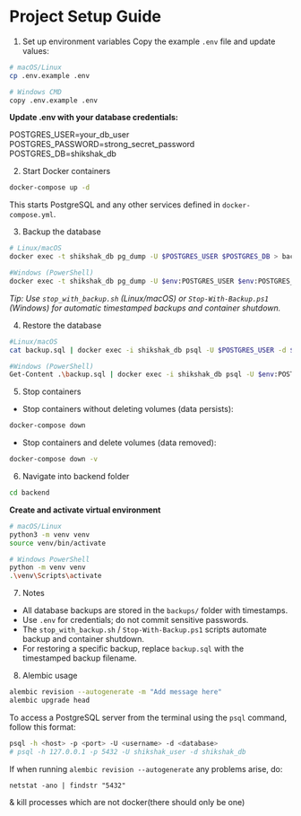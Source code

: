 # Project Setup Guide

1. Set up environment variables
Copy the example `.env` file and update values:
```bash
# macOS/Linux
cp .env.example .env

# Windows CMD
copy .env.example .env
```

**Update .env with your database credentials:**

POSTGRES_USER=your_db_user
POSTGRES_PASSWORD=strong_secret_password
POSTGRES_DB=shikshak_db

2. Start Docker containers
```bash
docker-compose up -d
```
This starts PostgreSQL and any other services defined in ```docker-compose.yml```.

3. Backup the database
```bash
# Linux/macOS
docker exec -t shikshak_db pg_dump -U $POSTGRES_USER $POSTGRES_DB > backup.sql

#Windows (PowerShell)
docker exec -t shikshak_db pg_dump -U $env:POSTGRES_USER $env:POSTGRES_DB > backup.sql
```
*Tip: Use ```stop_with_backup.sh``` (Linux/macOS) or ```Stop-With-Backup.ps1``` (Windows) for automatic timestamped backups and container shutdown.*

4. Restore the database
```bash
#Linux/macOS
cat backup.sql | docker exec -i shikshak_db psql -U $POSTGRES_USER -d $POSTGRES_DB

#Windows (PowerShell)
Get-Content .\backup.sql | docker exec -i shikshak_db psql -U $env:POSTGRES_USER -d $env:POSTGRES_DB
```

5. Stop containers
- Stop containers without deleting volumes (data persists):
```bash
docker-compose down
```
- Stop containers and delete volumes (data removed):
```bash
docker-compose down -v
```

6. Navigate into backend folder
```bash
cd backend
```

**Create and activate virtual environment**
```bash
# macOS/Linux
python3 -m venv venv
source venv/bin/activate

# Windows PowerShell
python -m venv venv
.\venv\Scripts\activate
```

7. Notes
- All database backups are stored in the ```backups/``` folder with timestamps.
- Use ```.env``` for credentials; do not commit sensitive passwords.
- The ```stop_with_backup.sh``` / ```Stop-With-Backup.ps1``` scripts automate backup and container shutdown.
- For restoring a specific backup, replace ```backup.sql``` with the timestamped backup filename.

8. Alembic usage
```bash
alembic revision --autogenerate -m "Add message here"
alembic upgrade head
```

To access a PostgreSQL server from the terminal using the ```psql``` command, follow this format:
```bash
psql -h <host> -p <port> -U <username> -d <database>
# psql -h 127.0.0.1 -p 5432 -U shikshak_user -d shikshak_db
```

If when running ```alembic revision --autogenerate``` any problems arise, do:
```
netstat -ano | findstr "5432"
```
& kill processes which are not docker(there should only be one)
